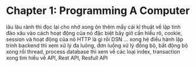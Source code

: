 # Chapter 1: Programming A Computer

lâu lâu rảnh thì đọc lại cho nhớ
xong ôn thêm mấy cái kĩ thuật về lập tình
đào xâu vào cách hoạt động của nó
đặc biệt bây giờ cần hiểu rõ, cookie, session và hoạt động của nó
HTTP là gì
rồi DSN
...
xong hệ điều hành lập trình backend thì xem
xử lý đa luông, đơn luồng
xử lý đồng bộ, bất động bộ
xong rồi thread, process
database thì xem về các loại index, transaction
xong tìm hiểu về API, Rest API, Resfull API
